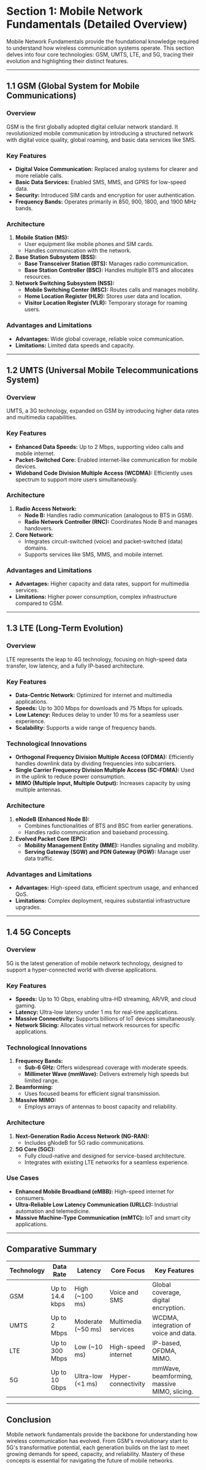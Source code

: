 # **Section 1: Mobile Network Fundamentals (Detailed Overview)**

Mobile Network Fundamentals provide the foundational knowledge required to understand how wireless communication systems operate. This section delves into four core technologies: GSM, UMTS, LTE, and 5G, tracing their evolution and highlighting their distinct features.

---

## **1.1 GSM (Global System for Mobile Communications)**

### **Overview**
GSM is the first globally adopted digital cellular network standard. It revolutionized mobile communication by introducing a structured network with digital voice quality, global roaming, and basic data services like SMS.

### **Key Features**
- **Digital Voice Communication:** Replaced analog systems for clearer and more reliable calls.
- **Basic Data Services:** Enabled SMS, MMS, and GPRS for low-speed data.
- **Security:** Introduced SIM cards and encryption for user authentication.
- **Frequency Bands:** Operates primarily in 850, 900, 1800, and 1900 MHz bands.

### **Architecture**
1. **Mobile Station (MS):**
   - User equipment like mobile phones and SIM cards.
   - Handles communication with the network.
2. **Base Station Subsystem (BSS):**
   - **Base Transceiver Station (BTS):** Manages radio communication.
   - **Base Station Controller (BSC):** Handles multiple BTS and allocates resources.
3. **Network Switching Subsystem (NSS):**
   - **Mobile Switching Center (MSC):** Routes calls and manages mobility.
   - **Home Location Register (HLR):** Stores user data and location.
   - **Visitor Location Register (VLR):** Temporary storage for roaming users.

### **Advantages and Limitations**
- **Advantages:** Wide global coverage, reliable voice communication.
- **Limitations:** Limited data speeds and capacity.

---

## **1.2 UMTS (Universal Mobile Telecommunications System)**

### **Overview**
UMTS, a 3G technology, expanded on GSM by introducing higher data rates and multimedia capabilities.

### **Key Features**
- **Enhanced Data Speeds:** Up to 2 Mbps, supporting video calls and mobile internet.
- **Packet-Switched Core:** Enabled internet-like communication for mobile devices.
- **Wideband Code Division Multiple Access (WCDMA):** Efficiently uses spectrum to support more users simultaneously.

### **Architecture**
1. **Radio Access Network:**
   - **Node B:** Handles radio communication (analogous to BTS in GSM).
   - **Radio Network Controller (RNC):** Coordinates Node B and manages handovers.
2. **Core Network:**
   - Integrates circuit-switched (voice) and packet-switched (data) domains.
   - Supports services like SMS, MMS, and mobile internet.

### **Advantages and Limitations**
- **Advantages:** Higher capacity and data rates, support for multimedia services.
- **Limitations:** Higher power consumption, complex infrastructure compared to GSM.

---

## **1.3 LTE (Long-Term Evolution)**

### **Overview**
LTE represents the leap to 4G technology, focusing on high-speed data transfer, low latency, and a fully IP-based architecture.

### **Key Features**
- **Data-Centric Network:** Optimized for internet and multimedia applications.
- **Speeds:** Up to 300 Mbps for downloads and 75 Mbps for uploads.
- **Low Latency:** Reduces delay to under 10 ms for a seamless user experience.
- **Scalability:** Supports a wide range of frequency bands.

### **Technological Innovations**
- **Orthogonal Frequency Division Multiple Access (OFDMA):** Efficiently handles downlink data by dividing frequencies into subcarriers.
- **Single Carrier Frequency Division Multiple Access (SC-FDMA):** Used in the uplink to reduce power consumption.
- **MIMO (Multiple Input, Multiple Output):** Increases capacity by using multiple antennas.

### **Architecture**
1. **eNodeB (Enhanced Node B):**
   - Combines functionalities of BTS and BSC from earlier generations.
   - Handles radio communication and baseband processing.
2. **Evolved Packet Core (EPC):**
   - **Mobility Management Entity (MME):** Handles signaling and mobility.
   - **Serving Gateway (SGW) and PDN Gateway (PGW):** Manage user data traffic.

### **Advantages and Limitations**
- **Advantages:** High-speed data, efficient spectrum usage, and enhanced QoS.
- **Limitations:** Complex deployment, requires substantial infrastructure upgrades.

---

## **1.4 5G Concepts**

### **Overview**
5G is the latest generation of mobile network technology, designed to support a hyper-connected world with diverse applications.

### **Key Features**
- **Speeds:** Up to 10 Gbps, enabling ultra-HD streaming, AR/VR, and cloud gaming.
- **Latency:** Ultra-low latency under 1 ms for real-time applications.
- **Massive Connectivity:** Supports billions of IoT devices simultaneously.
- **Network Slicing:** Allocates virtual network resources for specific applications.

### **Technological Innovations**
1. **Frequency Bands:**
   - **Sub-6 GHz:** Offers widespread coverage with moderate speeds.
   - **Millimeter Wave (mmWave):** Delivers extremely high speeds but limited range.
2. **Beamforming:**
   - Uses focused beams for efficient signal transmission.
3. **Massive MIMO:**
   - Employs arrays of antennas to boost capacity and reliability.

### **Architecture**
1. **Next-Generation Radio Access Network (NG-RAN):**
   - Includes gNodeB for 5G radio communications.
2. **5G Core (5GC):**
   - Fully cloud-native and designed for service-based architecture.
   - Integrates with existing LTE networks for a seamless experience.

### **Use Cases**
- **Enhanced Mobile Broadband (eMBB):** High-speed internet for consumers.
- **Ultra-Reliable Low Latency Communication (URLLC):** Industrial automation and telemedicine.
- **Massive Machine-Type Communication (mMTC):** IoT and smart city applications.

---

## **Comparative Summary**
| Technology | Data Rate         | Latency         | Core Focus                | Key Features                                    |
|------------|-------------------|-----------------|---------------------------|------------------------------------------------|
| GSM        | Up to 14.4 kbps   | High (~100 ms)  | Voice and SMS             | Global coverage, digital encryption.           |
| UMTS       | Up to 2 Mbps      | Moderate (~50 ms)| Multimedia services       | WCDMA, integration of voice and data.          |
| LTE        | Up to 300 Mbps    | Low (~10 ms)    | High-speed internet       | IP-based, OFDMA, MIMO.                         |
| 5G         | Up to 10 Gbps     | Ultra-low (<1 ms)| Hyper-connectivity        | mmWave, beamforming, massive MIMO, slicing.    |

---

## **Conclusion**
Mobile network fundamentals provide the backbone for understanding how wireless communication has evolved. From GSM's revolutionary start to 5G's transformative potential, each generation builds on the last to meet growing demands for speed, capacity, and reliability. Mastery of these concepts is essential for navigating the future of mobile networks.
